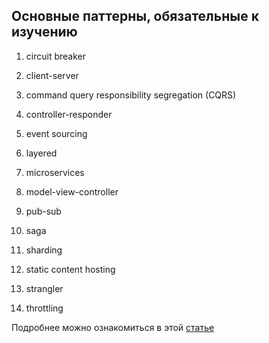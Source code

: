 ## Основные паттерны, обязательные к изучению

1. circuit breaker
2. client-server
3. command query responsibility segregation (CQRS)
4. controller-responder

  
5. event sourcing
6. layered
7. microservices
8. model-view-controller

  
9. pub-sub
10. saga
11. sharding
12. static content hosting
13. strangler
14. throttling

Подробнее можно ознакомиться в этой [статье](https://www.redhat.com/architect/14-software-architecture-patterns)
